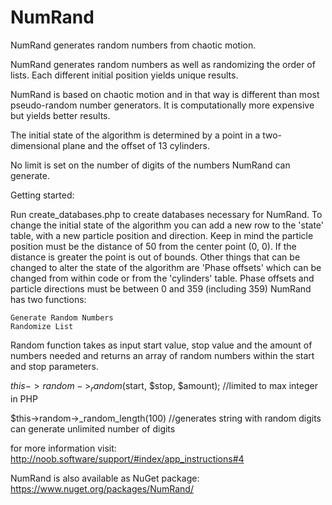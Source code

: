 # NumRand
NumRand generates random numbers from chaotic motion.

NumRand generates random numbers as well as randomizing the order of lists. Each different initial position yields unique results.

NumRand is based on chaotic motion and in that way is different than most pseudo-random number generators. It is computationally more expensive but yields better results.

The initial state of the algorithm is determined by a point in a two-dimensional plane and the offset of 13 cylinders.

No limit is set on the number of digits of the numbers NumRand can generate. 

Getting started:

Run create_databases.php to create databases necessary for NumRand. To change the initial state of the algorithm you can add a new row to the 'state' table, with a new particle position and direction. Keep in mind the particle position must be the distance of 50 from the center point (0, 0). If the distance is greater the point is out of bounds. Other things that can be changed to alter the state of the algorithm are 'Phase offsets' which can be changed from within code or from the 'cylinders' table. Phase offsets and particle directions must be between 0 and 359 (including 359) NumRand has two functions:

    Generate Random Numbers
    Randomize List

Random function takes as input start value, stop value and the amount of numbers needed and returns an array of random numbers within the start and stop parameters.

$this->random->_random($start, $stop, $amount); //limited to max integer in PHP

$this->random->_random_length(100) //generates string with random digits can generate unlimited number of digits

for more information visit: http://noob.software/support/#index/app_instructions#4

NumRand is also available as NuGet package: https://www.nuget.org/packages/NumRand/
